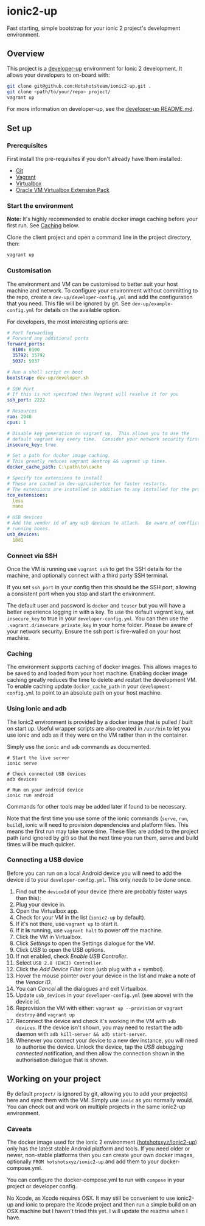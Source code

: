 # ionic2-up
Fast starting, simple bootstrap for your ionic 2 project's development environment.

## Overview
This project is a [developer-up](https://github.com/Hotshotsteam/developer-up) environment for Ionic 2 development.  It allows your developers to on-board with:

```sh
git clone git@github.com:Hotshotsteam/ionic2-up.git .
git clone <path/to/your/repo> project/
vagrant up
```

For more information on developer-up, see the [developer-up README.md](https://github.com/Hotshotsteam/developer-up).

## Set up

### Prerequisites
First install the pre-requisites if you don't already have them installed:

- [Git](https://git-scm.com/)
- [Vagrant](https://www.vagrantup.com/)
- [Virtualbox](https://www.virtualbox.org/)
- [Oracle VM Virtualbox Extension Pack](https://www.virtualbox.org/wiki/Downloads)

### Start the environment
**Note:** It's highly recommended to enable docker image caching before your first run.  See [Caching](https://github.com/Hotshotsteam/client/wiki/Development-Environment#caching) below.

Clone the client project and open a command line in the project directory, then:

```sh
vagrant up
```

### Customisation
The environment and VM can be customised to better suit your host machine and network.  To configure your environment without committing to the repo, create a ```dev-up/developer-config.yml``` and add the configuration that you need.  This file will be ignored by git.  See ```dev-up/example-config.yml``` for details on the available option.

For developers, the most interesting options are:

```yaml
# Port forwarding
# Forward any additional ports
forward_ports:
  8100: 8100
  35792: 35792
  5037: 5037

# Run a shell script on boot
bootstrap: dev-up/developer.sh

# SSH Port
# If this is not specified then Vagrant will resolve it for you
ssh_port: 2222

# Resources
ram: 2048
cpus: 1

# Disable key generation on vagrant up.  This allows you to use the
# default vagrant key every time.  Consider your network security first.
insecure_key: true

# Set a path for docker image caching.
# This greatly reduces vagrant destroy && vagrant up times.
docker_cache_path: C:\path\to\cache

# Specify tce extensions to install
# These are cached in dev-up/cache/tce for faster restarts.
# The extensions are installed in addition to any installed for the project.
tce_extensions:
  less
  nano

# USB devices
# Add the vendor id of any usb devices to attach.  Be aware of conflicts with other
# running boxes.
usb_devices:
  18d1
```

### Connect via SSH
Once the VM is running use ```vagrant ssh``` to get the SSH details for the machine, and optionally connect with a third party SSH terminal.

If you set ```ssh_port``` in your config then this should be the SSH port, allowing a consistent port when you stop and start the environment.

The default user and password is ```docker``` and ```tcuser``` but you will have a better experience logging in with a key.  To use the default vagrant key, set ```insecure_key``` to true in your ```developer-config.yml```.  You can then use the ```.vagrant.d/insecure_private_key``` in your home folder.  Please be aware of your network security.  Ensure the ssh port is fire-walled on your host machine.

### Caching
The environment supports caching of docker images.  This allows images to be saved to and loaded from your host machine.  Enabling docker image caching greatly reduces the time to delete and restart the development VM.  To enable caching update ```docker_cache_path``` in your ```development-config.yml``` to point to an absolute path on your host machine.

### Using Ionic and adb
The Ionic2 environment is provided by a docker image that is pulled / built on start up.  Useful wrapper scripts are also created in ```/usr/bin``` to let you use ionic and adb as if they were on the VM rather than in the container.

Simply use the ```ionic``` and ```adb``` commands as documented.

```
# Start the live server
ionic serve

# Check connected USB devices
adb devices

# Run on your android device
ionic run android
```

Commands for other tools may be added later if found to be necessary.

Note that the first time you use some of the ionic commands (```serve```, ```run```, ```build```), ionic will need to provision dependencies and platform files.  This means the first run may take some time.  These files are added to the project path (and ignored by git) so that the next time you run them, serve and build times will be much quicker.

### Connecting a USB device
Before you can run on a local Android device you will need to add the device id to your ```developer-config.yml```.  This only needs to be done once.

1. Find out the ```deviceId``` of your device (there are probably faster ways than this):
 1. Plug your device in.
 1. Open the Virtualbox app.
 1. Check for your VM in the list (```ionic2-up``` by default).
 1. If it's not there, use ```vagrant up``` to start it.
 1. If it **is** running, use ```vagrant halt``` to power off the machine.
 1. Click the VM in Virtualbox.
 1. Click *Settings* to open the Settings dialogue for the VM.
 1. Click *USB* to open the USB options.
 1. If not enabled, check *Enable USB Controller*.
 1. Select ```USB 2.0 (EHCI) Controller```.
 1. Click the *Add Device Filter* icon (usb plug with a + symbol).
 1. Hover the mouse pointer over your device in the list and make a note of the *Vendor ID*.
 1. You can *Cancel* all the dialogues and exit Virtualbox.
1. Update ```usb_devices``` in your ```developer-config.yml``` (see above) with the device id.
1. Reprovision the VM with either:
```vagrant up --provision``` or ```vagrant destroy``` and ```vagrant up```
1. Reconnect the device and check it's working in the VM with ```adb devices```.  If the device isn't shown, you may need to restart the adb daemon with ```adb kill-server && adb start-server```.
1. Whenever you connect your device to a new dev instance, you will need to authorise the device.  Unlock the device, tap the *USB debugging connected* notification, and then allow the connection shown in the authorisation dialogue that is shown.

## Working on your project
By default ```project/``` is ignored by git, allowing you to add your project(s) here and sync them with the VM.  Simply use ```ionic``` as you normally would.  You can check out and work on multiple projects in the same ionic2-up environment.

### Caveats
The docker image used for the ionic 2 environment ([hotshotsxyz/ionic2-up](https://hub.docker.com/r/hotshotsxyz/ionic2-up/)) only has the latest stable Android platform and tools.  If you need older or newer, non-stable platforms then you can create your own docker images, optionally ```FROM hotshotsxyz/ionic2-up``` and add them to your docker-compose.yml.

You can configure the docker-compose.yml to run with ```compose``` in your project or developer config.

No Xcode, as Xcode requires OSX.  It may still be convenient to use ionic2-up and ionic to prepare the Xcode project and then run a simple build on an OSX machine but I haven't tried this yet.  I will update the readme when I have.

